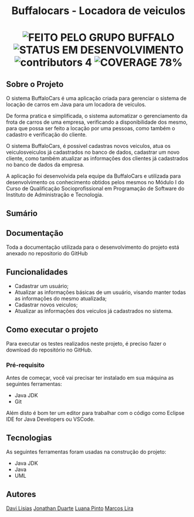 <h1 align="center">Buffalocars - Locadora de veiculos</h1>

  <h1 align="center">
  	<img alt="FEITO PELO GRUPO BUFFALO" src="https://img.shields.io/static/v1?label=FEITO&message=PELO GRUPO BUFFALO&color=brightgreen">
	<img alt="STATUS EM DESENVOLVIMENTO" src="https://img.shields.io/static/v1?label=STATUS&message=EM DESENVOLVIMENTO&color=brightgreen">
	<img alt="contributors 4" src="https://img.shields.io/static/v1?label=contributors&message=4&color=blue">
        <img alt="COVERAGE 78%" src="https://img.shields.io/static/v1?label=COVERAGE&message=78%&color=blueviolet">
  </h1>
  
 ## Sobre o Projeto

O sistema BuffaloCars é uma aplicação criada para gerenciar o sistema de locação de carros em Java para um locadora de veículos.

De forma pratica e simplificada, o sistema automatizar o gerenciamento da frota de carros de uma empresa, verificando a disponibilidade dos mesmo, para que possa ser feito a locação por uma pessoas, como também o cadastro e verificação do cliente.

O sistema BuffaloCars, é possivel cadastras novos veiculos, atua os veiculosveiculos já cadastrados no banco de dados, cadastrar um novo cliente, como também atualizar as informações dos clientes já cadastrados no banco de dados da empresa.

A aplicação foi desenvolvida pela equipe da BuffaloCars e utilizada para desenvolvimento os conhecimento obtidos pelos mesmos no Módulo I do Curso de Qualificação Socioprofissional em Programação de Software do Instituto de Administração e Tecnologia.

## Sumário

## Documentação

Toda a documentação utilizada para o desenvolvimento do projeto está anexado no repositorio do GitHub

## Funcionalidades
- Cadastrar um usuário;
- Atualizar as informações básicas de um usuário, visando manter todas as informações do mesmo atualizada;
- Cadastrar novos veiculos;
- Atualizar as informações dos veiculos já cadastrados no sistema.

## Como executar o projeto

Para executar os testes realizados neste projeto, é preciso fazer o download do repositório no GitHub.

### Pré-requisito

Antes de começar, você vai precisar ter instalado em sua máquina as seguintes ferramentas: 
- Java JDK
- Git

Além disto é bom ter um editor para trabalhar com o código como Eclipse IDE for Java Developers ou VSCode.

## Tecnologias

As seguintes ferramentas foram usadas na construção do projeto:
- Java JDK
- Java
- UML

## Autores
[Davi Lisias](https://www.linkedin.com/in/davi-lisias-aa72b4141/)
[Jonathan Duarte](https://www.linkedin.com/in/jonathan-duarte-62331582/)
[Luana Pinto](https://www.linkedin.com/in/luanactpinto/)
[Marcos Lira](https://www.linkedin.com/in/marcoslira91/)
